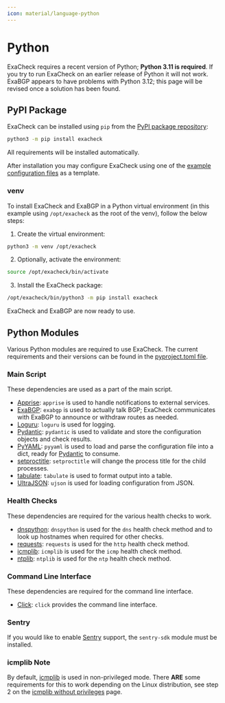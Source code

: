 ```yaml
---
icon: material/language-python
---
```


# Python

ExaCheck requires a recent version of Python; **Python 3.11 is required**. If you try to run ExaCheck on an earlier release of Python it will not work. ExaBGP appears to have problems with Python 3.12; this page will be revised once a solution has been found.

## PyPI Package

ExaCheck can be installed using `pip` from the [PyPI package repository][ExaCheck PyPI Package Repository]:

```bash
python3 -m pip install exacheck
```

All requirements will be installed automatically.

After installation you may configure ExaCheck using one of the [example configuration files][ExaCheck Examples] as a template.

### venv

To install ExaCheck and ExaBGP in a Python virtual environment (in this example using `/opt/exacheck` as the root of the venv), follow the below steps:

1. Create the virtual environment:

```bash
python3 -m venv /opt/exacheck
```

2. Optionally, activate the environment:

```bash
source /opt/exacheck/bin/activate
```

3. Install the ExaCheck package:

```bash
/opt/exacheck/bin/python3 -m pip install exacheck
```

ExaCheck and ExaBGP are now ready to use.

## Python Modules

Various Python modules are required to use ExaCheck. The current requirements and their versions can be found in the [pyproject.toml file][ExaCheck PyProject].

### Main Script

These dependencies are used as a part of the main script.

- [Apprise][Apprise]: `apprise` is used to handle notifications to external services.
- [ExaBGP][ExaBGP]: `exabgp` is used to actually talk BGP; ExaCheck communicates with ExaBGP to announce or withdraw routes as needed.
- [Loguru][Loguru]: `loguru` is used for logging.
- [Pydantic][Pydantic]: `pydantic` is used to validate and store the configuration objects and check results.
- [PyYAML][PyYAML]: `pyyaml` is used to load and parse the configuration file into a dict, ready for [Pydantic][Pydantic] to consume.
- [setproctitle][setproctitle]: `setproctitle` will change the process title for the child processes.
- [tabulate][tabulate]: `tabulate` is used to format output into a table.
- [UltraJSON][UltraJSON]: `ujson` is used for loading configuration from JSON.

### Health Checks

These dependencies are required for the various health checks to work.

- [dnspython][dnspython]: `dnspython` is used for the `dns` health check method and to look up hostnames when required for other checks.
- [requests][requests]: `requests` is used for the `http` health check method.
- [icmplib][icmplib]: `icmplib` is used for the `icmp` health check method.
- [ntplib][ntplib]: `ntplib` is used for the `ntp` health check method.

### Command Line Interface

These dependencies are required for the command line interface.

- [Click][Click]: `click` provides the command line interface.

### Sentry

If you would like to enable [Sentry][Sentry] support, the `sentry-sdk` module must be installed.

### icmplib Note

By default, [icmplib][icmplib] is used in non-privileged mode. There **ARE** some requirements for this to work depending on the Linux distribution, see step 2 on the [icmplib without privileges][icmplib without privileges] page.

[Click]: https://click.palletsprojects.com/
[dnspython]: https://www.dnspython.org/
[ExaBGP]: https://github.com/Exa-Networks/exabgp
[ExaCheck PyProject]: https://github.com/exacheck/exacheck/blob/main/pyproject.toml
[icmplib without privileges]: https://github.com/ValentinBELYN/icmplib/blob/main/docs/6-use-icmplib-without-privileges.md
[icmplib]: https://github.com/ValentinBELYN/icmplib
[Loguru]: https://github.com/Delgan/loguru
[ntplib]: https://github.com/cf-natali/ntplib
[Pydantic]: https://docs.pydantic.dev/
[PyYAML]: https://pyyaml.org/
[requests]: https://requests.readthedocs.io/en/latest/
[setproctitle]: https://github.com/dvarrazzo/py-setproctitle
[tabulate]: https://github.com/astanin/python-tabulate
[UltraJSON]: https://github.com/ultrajson/ultrajson
[Apprise]: https://github.com/caronc/apprise
[Sentry]: https://sentry.io/welcome/
[ExaCheck PyPI Package Repository]: https://pypi.org/project/exacheck/
[ExaCheck Examples]: examples.md
